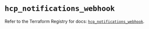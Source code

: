 # `hcp_notifications_webhook`

Refer to the Terraform Registry for docs: [`hcp_notifications_webhook`](https://registry.terraform.io/providers/hashicorp/hcp/0.110.0/docs/resources/notifications_webhook).
